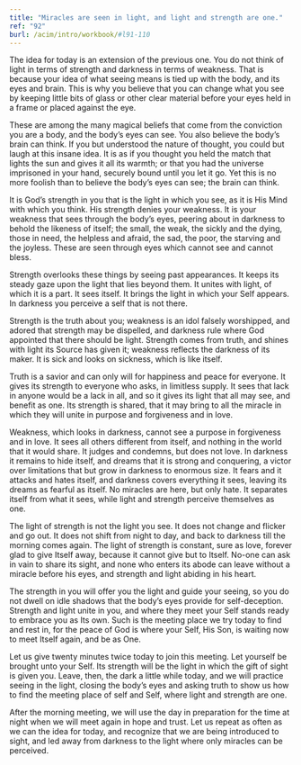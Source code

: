 ```yaml
---
title: "Miracles are seen in light, and light and strength are one."
ref: "92"
burl: /acim/intro/workbook/#l91-110
---
```


The idea for today is an extension of the previous one. You do not think
of light in terms of strength and darkness in terms of weakness. That is
because your idea of what seeing means is tied up with the body, and its
eyes and brain. This is why you believe that you can change what you see
by keeping little bits of glass or other clear material before your eyes
held in a frame or placed against the eye.

These are among the many magical beliefs that come from the conviction
you are a body, and the body’s eyes can see. You also believe the body’s
brain can think. If you but understood the nature of thought, you could
but laugh at this insane idea. It is as if you thought you held the
match that lights the sun and gives it all its warmth; or that you had
the universe imprisoned in your hand, securely bound until you let it
go. Yet this is no more foolish than to believe the body’s eyes can see;
the brain can think.

It is God’s strength in you that is the light in which you see, as it is
His Mind with which you think. His strength denies your weakness. It is
your weakness that sees through the body’s eyes, peering about in
darkness to behold the likeness of itself; the small, the weak, the
sickly and the dying, those in need, the helpless and afraid, the sad,
the poor, the starving and the joyless. These are seen through eyes
which cannot see and cannot bless.

Strength overlooks these things by seeing past appearances. It keeps its
steady gaze upon the light that lies beyond them. It unites with light,
of which it is a part. It sees itself. It brings the light in which your
Self appears. In darkness you perceive a self that is not there.

Strength is the truth about you; weakness is an idol falsely worshipped,
and adored that strength may be dispelled, and darkness rule where God
appointed that there should be light. Strength comes from truth, and
shines with light its Source has given it; weakness reflects the
darkness of its maker. It is sick and looks on sickness, which is like
itself.

Truth is a savior and can only will for happiness and peace for
everyone. It gives its strength to everyone who asks, in limitless
supply. It sees that lack in anyone would be a lack in all, and so it
gives its light that all may see, and benefit as one. Its strength is
shared, that it may bring to all the miracle in which they will unite in
purpose and forgiveness and in love.

Weakness, which looks in darkness, cannot see a purpose in forgiveness
and in love. It sees all others different from itself, and nothing in
the world that it would share. It judges and condemns, but does not
love. In darkness it remains to hide itself, and dreams that it is
strong and conquering, a victor over limitations that but grow in
darkness to enormous size. It fears and it attacks and hates itself, and
darkness covers everything it sees, leaving its dreams as fearful as
itself. No miracles are here, but only hate. It separates itself from
what it sees, while light and strength perceive themselves as one.

The light of strength is not the light you see. It does not change and
flicker and go out. It does not shift from night to day, and back to
darkness till the morning comes again. The light of strength is
constant, sure as love, forever glad to give Itself away, because it
cannot give but to Itself. No-one can ask in vain to share its sight,
and none who enters its abode can leave without a miracle before his
eyes, and strength and light abiding in his heart.

The strength in you will offer you the light and guide your seeing, so
you do not dwell on idle shadows that the body’s eyes provide for
self-deception. Strength and light unite in you, and where they meet
your Self stands ready to embrace you as Its own. Such is the meeting
place we try today to find and rest in, for the peace of God is where
your Self, His Son, is waiting now to meet Itself again, and be as One.

Let us give twenty minutes twice today to join this meeting. Let
yourself be brought unto your Self. Its strength will be the light in
which the gift of sight is given you. Leave, then, the dark a little
while today, and we will practice seeing in the light, closing the
body’s eyes and asking truth to show us how to find the meeting place of
self and Self, where light and strength are one.

After the morning meeting, we will use the day in preparation for the
time at night when we will meet again in hope and trust. Let us repeat
as often as we can the idea for today, and recognize that we are being
introduced to sight, and led away from darkness to the light where only
miracles can be perceived.

